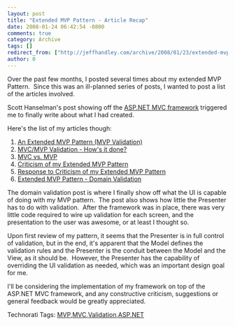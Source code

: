 ```yaml
---
layout: post
title: "Extended MVP Pattern - Article Recap"
date: 2008-01-24 06:42:54 -0800
comments: true
category: Archive
tags: []
redirect_from: ["http://jeffhandley.com/archive/2008/01/23/extended-mvp-pattern---article-recap.aspx"]
author: 0
---
```

<!-- more -->
<p>Over the past few months, I posted several times about my extended MVP Pattern.  Since this was an ill-planned series of posts, I wanted to post a list of the articles involved.</p>  <p>Scott Hanselman's post showing off the <a href="http://www.hanselman.com/blog/ScottGuMVCPresentationAndScottHaScreencastFromALTNETConference.aspx" target="_blank">ASP.NET MVC framework</a> triggered me to finally write about what I had created.</p>  <p>Here's the list of my articles though:</p>  <ol>   <li><a href="http://blog.jeffhandley.com/archive/2007/11/09/an-extended-mvp-pattern-mvp-validation.aspx" target="_blank">An Extended MVP Pattern (MVP Validation)</a></li>    <li><a href="http://blog.jeffhandley.com/archive/2007/11/13/mvcmvp-validation---hows-it-done.aspx" target="_blank">MVC/MVP Validation - How's it done?</a></li>    <li><a href="http://blog.jeffhandley.com/archive/2007/11/13/mvc-vs.-mvp.aspx" target="_blank">MVC vs. MVP</a></li>    <li><a href="http://blog.jeffhandley.com/archive/2007/11/19/criticism-of-my-extended-mvp-pattern.aspx" target="_blank">Criticism of my Extended MVP Pattern</a></li>    <li><a href="http://blog.jeffhandley.com/archive/2007/11/19/response-to-criticism-of-my-extended-mvp-pattern.aspx" target="_blank">Response to Criticism of my Extended MVP Pattern</a></li>    <li><a href="http://blog.jeffhandley.com/archive/2008/01/15/extended-mvp-pattern---domain-validation.aspx" target="_blank">Extended MVP Pattern - Domain Validation</a></li> </ol>  <p>The domain validation post is where I finally show off what the UI is capable of doing with my MVP pattern.  The post also shows how little the Presenter has to do with validation.  After the framework was in place, there was very little code required to wire up validation for each screen, and the presentation to the user was awesome, or at least I thought so.</p>  <p>Upon first review of my pattern, it seems that the Presenter is in full control of validation, but in the end, it's apparent that the Model defines the validation rules and the Presenter is the conduit between the Model and the View, as it should be.  However, the Presenter has the capability of overriding the UI validation as needed, which was an important design goal for me.</p>  <p>I'll be considering the implementation of my framework on top of the ASP.NET MVC framework, and any constructive criticism, suggestions or general feedback would be greatly appreciated.</p>  <div class="wlWriterSmartContent" id="scid:0767317B-992E-4b12-91E0-4F059A8CECA8:3f613b8a-6aec-40db-9f7b-0f46f3ff9f8b" style="padding-right: 0px; display: inline; padding-left: 0px; padding-bottom: 0px; margin: 0px; padding-top: 0px">Technorati Tags: <a href="http://technorati.com/tags/MVP" rel="tag">MVP</a>,<a href="http://technorati.com/tags/MVC" rel="tag">MVC</a>,<a href="http://technorati.com/tags/Validation" rel="tag">Validation</a>,<a href="http://technorati.com/tags/ASP.NET" rel="tag">ASP.NET</a></div>

